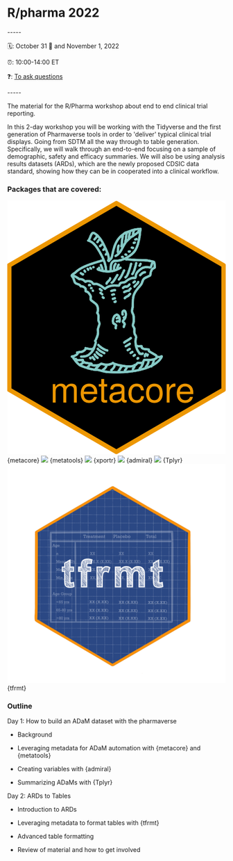 # R/pharma 2022

\-\-\-\--

🗓️: October 31 🎃 and November 1, 2022

⏰: 10:00-14:00 ET

❓: [To ask questions](https://app.sli.do/event/83gAqCeoPVpeMyFoEVeDZG)

\-\-\-\--

The material for the R/Pharma workshop about end to end clinical trial reporting.

In this 2-day workshop you will be working with the Tidyverse and the first generation of Pharmaverse tools in order to 'deliver' typical clinical trial displays. Going from SDTM all the way through to table generation. Specifically, we will walk through an end-to-end focusing on a sample of demographic, safety and efficacy summaries. We will also be using analysis results datasets (ARDs), which are the newly proposed CDSIC data standard, showing how they can be in cooperated into a clinical workflow.

### Packages that are covered:

<img src="https://github.com/atorus-research/metacore/raw/main/man/figures/metacore.PNG" style="width:30;"/> {metacore} <img src="https://github.com/pharmaverse/metatools/raw/main/man/figures/metatools.png" style="width:30;"/> {metatools} <img src="https://github.com/atorus-research/xportr/raw/main/man/figures/logo.png" style="width:30;"/> {xportr} <img src="https://github.com/pharmaverse/admiral/raw/main/man/figures/logo.png" style="width:30;"/> {admiral} <img src="https://atorus-research.github.io/Tplyr/logo.png" style="width:30;"/> {Tplyr}<img src="https://github.com/GSK-Biostatistics/tfrmt/raw/main/man/figures/tfrmt.png" style="width:40;"/>{tfrmt}

### Outline

Day 1: How to build an ADaM dataset with the pharmaverse

-   Background

-   Leveraging metadata for ADaM automation with {metacore} and {metatools}

-   Creating variables with {admiral}

-   Summarizing ADaMs with {Tplyr}

Day 2: ARDs to Tables

-   Introduction to ARDs

-   Leveraging metadata to format tables with {tfrmt}

-   Advanced table formatting

-   Review of material and how to get involved
